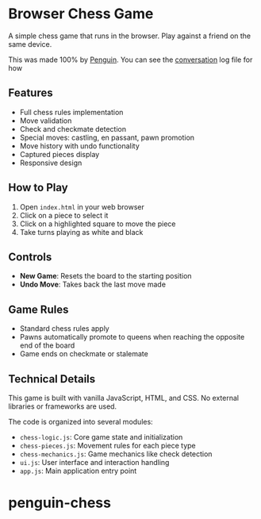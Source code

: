 # Browser Chess Game

A simple chess game that runs in the browser. Play against a friend on the same device.

This was made 100% by [Penguin](https://github.com/Maximooch/penguin). You can see the [conversation](session_20250330_002611_33441eef.json) log file for how 

## Features

- Full chess rules implementation
- Move validation
- Check and checkmate detection
- Special moves: castling, en passant, pawn promotion
- Move history with undo functionality
- Captured pieces display
- Responsive design

## How to Play

1. Open `index.html` in your web browser
2. Click on a piece to select it
3. Click on a highlighted square to move the piece
4. Take turns playing as white and black

## Controls

- **New Game**: Resets the board to the starting position
- **Undo Move**: Takes back the last move made

## Game Rules

- Standard chess rules apply
- Pawns automatically promote to queens when reaching the opposite end of the board
- Game ends on checkmate or stalemate

## Technical Details

This game is built with vanilla JavaScript, HTML, and CSS. No external libraries or frameworks are used.

The code is organized into several modules:
- `chess-logic.js`: Core game state and initialization
- `chess-pieces.js`: Movement rules for each piece type
- `chess-mechanics.js`: Game mechanics like check detection
- `ui.js`: User interface and interaction handling
- `app.js`: Main application entry point
# penguin-chess
